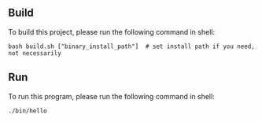 ## Build
To build this project, please run the following command in shell:
```shell
bash build.sh ["binary_install_path"]  # set install path if you need, not necessarily
```
## Run
To run this program, please run the following command in shell:
```shell
./bin/hello
```